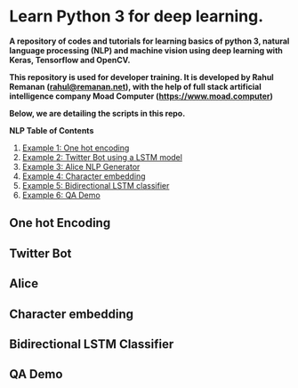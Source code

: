 # Learn Python 3 for deep learning.

**A repository of codes and tutorials for learning basics of python 3, natural language processing (NLP) and machine vision using deep learning with Keras, Tensorflow and OpenCV.**

**This repository is used for developer training. It is developed by Rahul Remanan (rahul@remanan.net), with the help of full stack artificial intelligence company Moad Computer (https://www.moad.computer)**

**Below, we are detailing the scripts in this repo.**

<!--https://about.gitlab.com/handbook/product/technical-writing/markdown-guide/ Keep this handy-->

**NLP Table of Contents**

1. [Example 1: One hot encoding](#01-One_hot_encoding)
2. [Example 2: Twitter Bot using a LSTM model](#02-Twitter_bot)
3. [Example 3: Alice NLP Generator](#03-Natural_language_generation)
4. [Example 4: Character embedding](#04-Character_embedding)
5. [Example 5: Bidirectional LSTM classifier](#05-Bidirectional_LSTM)
6. [Example 6: QA Demo](#06-Conversational_NLP)



## One hot Encoding <a name="01-One_hot_encoding"></a>

## Twitter Bot <a name="02-Twitter_bot"></a>

## Alice <a name="03-Natural_language_generation"></a>

## Character embedding <a name="04-Character_embedding"></a>

## Bidirectional LSTM Classifier <a name="05-Bidirectional_LSTM"></a>

## QA Demo <a name="06-Conversational_NLP"></a>


